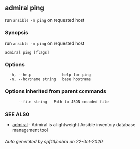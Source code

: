 ## admiral ping

run `ansible -m ping` on requested host

### Synopsis

run `ansible -m ping` on requested host

```
admiral ping [flags]
```

### Options

```
  -h, --help              help for ping
  -n, --hostname string   base hostname
```

### Options inherited from parent commands

```
      --file string   Path to JSON encoded file
```

### SEE ALSO

* [admiral](admiral.md)	 - Admiral is a lightweight Ansible inventory database management tool

###### Auto generated by spf13/cobra on 22-Oct-2020
